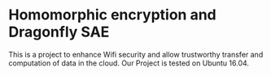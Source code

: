 # Homomorphic encryption and Dragonfly SAE

This is a project to enhance Wifi security and allow trustworthy transfer and computation of data in the cloud.
Our Project is tested on Ubuntu 16.04.

